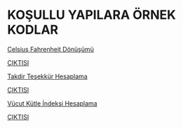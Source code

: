 # KOŞULLU YAPILARA ÖRNEK KODLAR
<a href="https://github.com/ebrarrkaya/909/blob/448299920203a2379027b9fec6b8d875c3c7564b/cfdonusum.py">Celsius Fahrenheit Dönüşümü</a>

<a href="https://github.com/ebrarrkaya/909/blob/d754d308dcf9b2b367f8f32873d57f16d362b152/sasasa.png">ÇIKTISI</a>


<a href="https://github.com/ebrarrkaya/909/blob/de45b3a98d17a93f3b4822b4a4163e277dfeb388/belge.py">Takdir Teşekkür Hesaplama</a>

<a href="https://github.com/ebrarrkaya/909/blob/091c593b7e10fce679869f37e7c74f6c86c4879b/DADA.png">ÇIKTISI</a>


<a href="https://github.com/ebrarrkaya/909/blob/2be48b9ef321961f29b0adc3cbf76eab2640b8c5/vki.py">Vücut Kütle İndeksi Hesaplama</a>

<a href="https://github.com/ebrarrkaya/909/blob/8c8de928e46953695ae8a3573a6625765cdb4e1b/RERER.png">ÇIKTISI</a>
